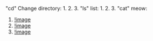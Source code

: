 "cd" Change directory:
1.
2.
3.
"ls" list:
1.
2.
3.
"cat" meow:
1. [!image](Screenshot_2024-04-03_052643.png)
2. [!image](Screenshot_2024-04-03_053501.png)
3. [!image](Screenshot_2024-04-03_053636.png)
